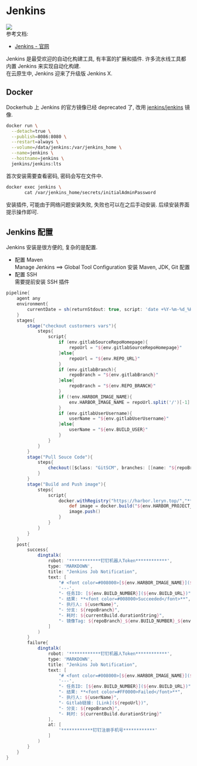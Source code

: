 <a name="ETtiD"></a>
# Jenkins
![](https://www.jenkins.io/images/logos/needs-you/Jenkins_Needs_You-transparent.png#crop=0&crop=0&crop=1&crop=1&height=440&id=eFluQ&originHeight=1226&originWidth=866&originalType=binary&ratio=1&rotation=0&showTitle=false&status=done&style=none&title=&width=311)<br />参考文档:

- [Jenkins - 官网](https://www.jenkins.io/)

Jenkins 是最受欢迎的自动化构建工具, 有丰富的扩展和插件. 许多流水线工具都内置 Jenkins 来实现自动化构建.<br />在云原生中, Jenkins 迎来了升级版 Jenkins X.

<a name="lCMVr"></a>
## Docker

Dockerhub 上 Jenkins 的官方镜像已经 deprecated 了, 改用 [jenkins/jenkins](https://hub.docker.com/r/jenkins/jenkins) 镜像.

```bash
docker run \
  --detach=true \
  --publish=8086:8080 \
  --restart=always \
  --volume=/data/jenkins:/var/jenkins_home \
  --name=jenkins \
  --hostname=jenkins \
  jenkins/jenkins:lts
```

首次安装需要查看密码, 密码会写在文件中.

```bash
docker exec jenkins \
       cat /var/jenkins_home/secrets/initialAdminPassword
```

安装插件, 可能由于网络问题安装失败, 失败也可以在之后手动安装. 后续安装界面提示操作即可.
<a name="cezoN"></a>
## Jenkins 配置

Jenkins 安装是很方便的, 复杂的是配置.

- 配置 Maven<br />Manage Jenkins ==> Global Tool Configuration 安装 Maven, JDK, Git 配置
- 配置 SSH<br />需要提前安装 SSH 插件


```groovy
pipeline{
    agent any
    environment{
        currentDate = sh(returnStdout: true, script: 'date +%Y-%m-%d_%H-%M-%S').trim()
    }
    stages{
        stage("checkout custormers vars"){
            steps{
                script{
                    if (env.gitlabSourceRepoHomepage){
                        repoUrl = "${env.gitlabSourceRepoHomepage}"
                    }else{
                        repoUrl = "${env.REPO_URL}"
                    }
                    if (env.gitlabBranch){
                        repoBranch = "${env.gitlabBranch}"
                    }else{
                        repoBranch = "${env.REPO_BRANCH}"
                    }
                    if (!env.HARBOR_IMAGE_NAME){
                        env.HARBOR_IMAGE_NAME = repoUrl.split('/')[-1]
                    }
                    if (env.gitlabUserUsername){
                        userName = "${env.gitlabUserUsername}"
                    }else{
                        userName = "${env.BUILD_USER}"
                    }
                }
            }
        }
        stage("Pull Souce Code"){
            steps{
                checkout([$class: "GitSCM", branches: [[name: "${repoBranch}"]], extensions: [], userRemoteConfigs: [[credentialsId: "************GitLab ClientSercet************", url: "${repoUrl}.git"]]])
            }
        }
        stage("Build and Push image"){
            steps{
                script{
                    docker.withRegistry("https://harbor.leryn.top/","************HarborToken************"){
                        def image = docker.build("${env.HARBOR_PROJECT_NAME}/${env.HARBOR_IMAGE_NAME}:${repoBranch}_${env.BUILD_NUMBER}_${env.currentDate}","-f ${env.DOCKERFILE_PATH} .")
                        image.push()
                    }
                }
            }
        }
    }
    post{
        success{
            dingtalk(
                robot: '************钉钉机器人Token************',
                type: 'MARKDOWN',
                title: "Jenkins Job Notification",
                text: [
                    "# <font color=#008000>[${env.HARBOR_IMAGE_NAME}](${repoUrl})</font>",
                    '---',
                    "- 任务ID: [${env.BUILD_NUMBER}](${env.BUILD_URL})",
                    "- 结果: **<font color=#008000>Succeeded</font>**",
                    "- 执行人: ${userName}",
                    "- 分支: ${repoBranch}",
                    "- 耗时: ${currentBuild.durationString}",
                    "- 镜像Tag: ${repoBranch}_${env.BUILD_NUMBER}_${env.currentDate}"
                ]
            )
        }
        failure{
            dingtalk(
                robot: '************钉钉机器人Token************',
                type: 'MARKDOWN',
                title: "Jenkins Job Notification",
                text: [
                    "# <font color=#008000>[${env.HARBOR_IMAGE_NAME}](${repoUrl})</font>",
                    '---',
                    "- 任务ID: [${env.BUILD_NUMBER}](${env.BUILD_URL})",
                    "- 结果: **<font color=#FF0000>Failed</font>**",
                    "- 执行人: ${userName}",
                    "- Gitlab链接: [Link](${repoUrl})",
                    "- 分支: ${repoBranch}",
                    "- 耗时: ${currentBuild.durationString}"
                ],
                at: [
                    '************钉钉注册手机号************'
                ]
            )
        }
    }
}
```
